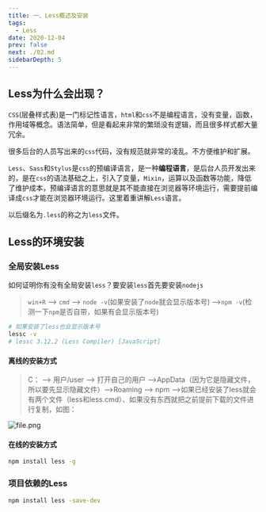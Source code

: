 ```yaml
---
title: 一、Less概述及安装
tags: 
  - Less
date: 2020-12-04
prev: false
next: ./02.md
sidebarDepth: 5
---
```

## Less为什么会出现？
`CSS`(层叠样式表)是一门标记性语言，`html`和`css`不是编程语言，没有变量，函数，作用域等概念。语法简单，但是看起来非常的繁琐没有逻辑，而且很多样式都大量冗余。

很多后台的人员写出来的`css`代码，没有规范就非常的凌乱。不方便维护和扩展。

`Less`、`Sass`和`Stylus`是`css`的预编译语言，是一种**编程语言**，是后台人员开发出来的，是在`css`的语法基础之上，引入了变量，`Mixin`，运算以及函数等功能，降低了维护成本，预编译语言的意思就是其不能直接在浏览器等环境运行，需要提前编译成`css`才能在浏览器环境运行。这里着重讲解`Less`语言。

以后缀名为`.less`的称之为`less`文件。

## Less的环境安装
### 全局安装Less
如何证明你有没有全局安装`less`？要安装`less`首先要安装`nodejs`

> `win+R` --> `cmd` --> `node -v`(如果安装了`node`就会显示版本号) -->`npm -v`(检测一下`npm`是否自带，如果有会显示版本号)

```bash
# 如果安装了less也会显示版本号
lessc -v 
# lessc 3.12.2 (Less Compiler) [JavaScript]
```
#### 离线的安装方式
> C： -->  用户/user --> 打开自己的用户 -->AppData（因为它是隐藏文件，所以要先显示隐藏文件）-->Roaming --> npm -->如果已经安装了less就会有两个文件（less和less.cmd）、如果没有东西就把之前提前下载的文件进行复制，如图：

![file.png](https://p3-juejin.byteimg.com/tos-cn-i-k3u1fbpfcp/00db312a384a4d6fa79f56248c87b651~tplv-k3u1fbpfcp-zoom-1.image)

#### 在线的安装方式

```bash
npm install less -g
```

### 项目依赖的Less

```bash
npm install less -save-dev
```
